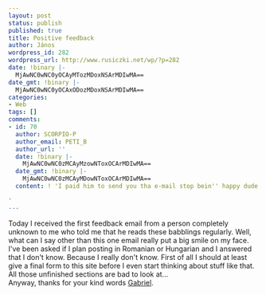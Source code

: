 ```yaml
---
layout: post
status: publish
published: true
title: Positive feedback
author: János
wordpress_id: 282
wordpress_url: http://www.rusiczki.net/wp/?p=282
date: !binary |-
  MjAwNC0wNC0yOCAyMTozMDoxNSArMDIwMA==
date_gmt: !binary |-
  MjAwNC0wNC0yOCAxODozMDoxNSArMDIwMA==
categories:
- Web
tags: []
comments:
- id: 70
  author: SCORPIO-P
  author_email: PETI_B
  author_url: ''
  date: !binary |-
    MjAwNC0wNC0zMCAyMzowNToxOCArMDIwMA==
  date_gmt: !binary |-
    MjAwNC0wNC0zMCAyMDowNToxOCArMDIwMA==
  content: ! 'I paid him to send you tha e-mail stop bein'' happy dude :)

'
---
```

<p>Today I received the first feedback email from a person completely unknown to me who told me that he reads these babblings regularly. Well, what can I say other than this one email really put a big smile on my face.<br />
I've been asked if I plan posting in Romanian or Hungarian and I answered that I don't know. Because I really don't know. First of all I should at least give a final form to this site before I even start thinking about stuff like that. All those unfinished sections are bad to look at...<br />
Anyway, thanks for your kind words <a href="http://www.timbru.com/">Gabriel</a>.</p>
